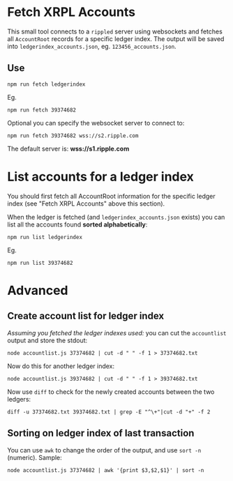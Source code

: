 # Fetch XRPL Accounts

This small tool connects to a `rippled` server using websockets and fetches all `AccountRoot` records for a specific ledger index. The output will be saved into `ledgerindex_accounts.json`, eg. `123456_accounts.json`.

## Use

```
npm run fetch ledgerindex
```

Eg.
```
npm run fetch 39374682
```

Optional you can specify the websocket server to connect to:

```
npm run fetch 39374682 wss://s2.ripple.com
```

The default server is: **wss://s1.ripple.com**

# List accounts for a ledger index

You should first fetch all AccountRoot information for the specific ledger index (see "Fetch XRPL Accounts" above this section).

When the ledger is fetched (and `ledgerindex_accounts.json` exists) you can list all the accounts found **sorted alphabetically**:

```
npm run list ledgerindex
```

Eg. 

```
npm run list 39374682
```

# Advanced

## Create account list for ledger index

_Assuming you fetched the ledger indexes used:_ you can cut the `accountlist` output and store the stdout:

```
node accountlist.js 37374682 | cut -d " " -f 1 > 37374682.txt
```

Now do this for another ledger index:

```
node accountlist.js 39374682 | cut -d " " -f 1 > 39374682.txt
```

Now use `diff` to check for the newly created accounts between the two ledgers:

```
diff -u 37374682.txt 39374682.txt | grep -E "^\+"|cut -d "+" -f 2
```

## Sorting on ledger index of last transaction

You can use `awk` to change the order of the output, and use `sort -n` (numeric). Sample: 

```
node accountlist.js 37374682 | awk '{print $3,$2,$1}' | sort -n
```
